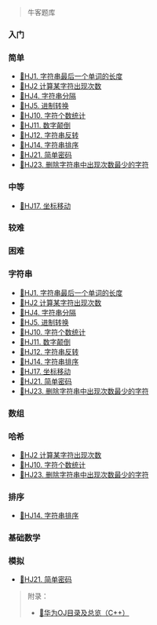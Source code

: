 > 牛客题库

<!-- tabs:start -->

### **入门**

### **简单**

- [📑HJ1. 字符串最后一个单词的长度](NowCoder/HJ1.md)
- [📑HJ2 计算某字符出现次数](NowCoder/HJ2.md)
- [📑HJ4. 字符串分隔](NowCoder/HJ4.md)
- [📑HJ5. 进制转换](NowCoder/HJ5.md)
- [📑HJ10. 字符个数统计](NowCoder/HJ10.md)
- [📑HJ11. 数字颠倒](NowCoder/HJ11.md)
- [📑HJ12. 字符串反转](NowCoder/HJ12.md)
- [📑HJ14. 字符串排序](NowCoder/HJ14.md)
- [📑HJ21. 简单密码](NowCoder/HJ21.md)
- [📑HJ23. 删除字符串中出现次数最少的字符](NowCoder/HJ23.md)

### **中等**

- [📑HJ17. 坐标移动](NowCoder/HJ17.md)

### **较难**

### **困难**

<!-- tabs:end -->

<!-- tabs:start -->

### **字符串**

- [📑HJ1. 字符串最后一个单词的长度](NowCoder/HJ1.md)
- [📑HJ2 计算某字符出现次数](NowCoder/HJ2.md)
- [📑HJ4. 字符串分隔](NowCoder/HJ4.md)
- [📑HJ5. 进制转换](NowCoder/HJ5.md)
- [📑HJ10. 字符个数统计](NowCoder/HJ10.md)
- [📑HJ11. 数字颠倒](NowCoder/HJ11.md)
- [📑HJ12. 字符串反转](NowCoder/HJ12.md)
- [📑HJ14. 字符串排序](NowCoder/HJ14.md)
- [📑HJ17. 坐标移动](NowCoder/HJ17.md)
- [📑HJ21. 简单密码](NowCoder/HJ21.md)
- [📑HJ23. 删除字符串中出现次数最少的字符](NowCoder/HJ23.md)

### **数组**

### **哈希**

- [📑HJ2 计算某字符出现次数](NowCoder/HJ2.md)
- [📑HJ10. 字符个数统计](NowCoder/HJ10.md)
- [📑HJ23. 删除字符串中出现次数最少的字符](NowCoder/HJ23.md)

### **排序**

- [📑HJ14. 字符串排序](NowCoder/HJ14.md)

### **基础数学**

### **模拟**

- [📑HJ21. 简单密码](NowCoder/HJ21.md)

<!-- tabs:end -->

> 附录：
>
> - [📑华为OJ目录及总览（C++）](https://zryang.github.io/2018/04/06/hwoj-000/)
